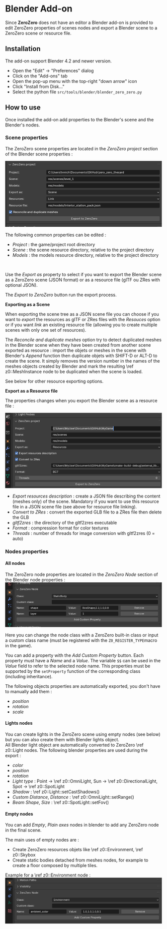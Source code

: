 Blender Add-on
===========================================================================

Since **ZeroZero** does not have an editor a Blender add-on is provided
to edit ZeroZero properties of scenes nodes and export a Blender scene
to a ZeroZero scene or resource file.<br>

Installation
------------------------------------------------------------------------
The add-on support Blender 4.2 and newer version.<br>
- Open the "Edit" -> "Preferences" dialog
- Click on the "Add-ons" tab
- Open the pop-up menu with the top-right "down arrow" icon
- Click "Install from Disk..."
- Select the python file `src/tools/blender/blender_zero_zero.py`

How to use
------------------------------------------------------------------------

Once installed the add-on add properties to the Blender's scene 
and the Blender's nodes.

### Scene properties
The ZeroZero scene properties are located in the *ZeroZero project* section
of the Blender scene properties :

![ZeroZero Scene properties](images/blender_add_on_scene.png)
<br>

The following common properties can be edited :
- *Project* : the game/project root directory 
- *Scene* : the scene resource directory, relative to the project directory
- *Models* : the models resource directory, relative to the project directory
<br>

Use the *Export as*  property to select if you want to export the Blender scene
as a ZeroZero scene (JSON format) or as a resource file (glTF ou ZRes with optional JSON).

The *Export to ZeroZero* button run the export process.

**Exporting as a Scene**

When exporting the scene tree as a JSON scene file you can choose if you want to *export*
the resources as glTF or ZRes files with the *Resouces* option or if you want *link*
an existing resource file (allowing you to create multiple scenes with only one set
of resources).<br>

The *Reconcile and duplicate meshes* option try to detect duplicated meshes in the Blender
scene when they have been created from another scene exported as resource : import the objets or meshes
in the scene with Blender's *Append* function then duplicate objets with SHIFT-D or ALT-D to 
create the scene. It simply removes the version number in the names of the meshes objects created
by Blender and mark the resulting \ref z0::MeshInstance node to be duplicated when the scene is loaded.

See below for other resource exporting options.

**Export as a Resource file**

The properties changes when you export the Blender scene as a resource file :

![blender_add_on_resources.png](images/blender_add_on_resources.png)
- *Export resources description* : create a JSON file describing the content (meshes only) of the scene. Mandatory if you want to use this resource file in a JSON scene file (see above for resource file linking).
- *Convert to ZRes* : convert the exported GLB file to a ZRes file then delete the GLB
- *gltf2zres* : the directory of the gltf2zres executable
- *Format* : compression format for color textures
- *Threads* : number of threads for image conversion with gltf2zres (0 = auto)

### Nodes properties

#### All nodes
The ZeroZero node properties are located in the *ZeroZero Node* section
of the Blender node properties :
![ZeroZero Node properties](images/blender_add_on_node.png)
<br>

Here you can change the node class with a ZeroZero built-in class or
input a custom class name (must be registered with the `Z0_REGISTER_TYPE`macro in the game).<br>

You can add a property with the *Add Custom Property* button. 
Each property must have a *Name* and a *Value*. The variable `$$` can be used in the *Value* field to refer to the selected node name.
This properties must be supported by the `setProperty` function of the
corresponding class (including inheritance).
<br>

The following objects properties are automatically exported, you don't have to manually add them :
- *position*
- *rotation*
- *scale*

#### Lights nodes
You can create lights in the ZeroZero scene using empty nodes (see below)
but you can also create them with Blender lights object.<br>
All Blender light object are automatically converted to ZeroZero \ref z0::Light nodes.
The following blender properties are used during the export :
- *color*
- *position*
- *rotation*
- *Light type* : Point -> \ref z0::OmniLight, Sun -> \ref z0::DirectionalLight, Spot -> \ref z0::SpotLight
- *Shadow* : \ref z0::Light::setCastShadows()
- *Custom Distance*, *Distance* : \ref z0::OmniLight::setRange()
- *Beam Shape*, *Size* : \ref z0::SpotLight::setFov()

#### Empty nodes
You can add *Empty*, *Plain axes* nodes in blender to add any ZeroZero node in 
the final scene.<br>

The main uses of empty nodes are :
- Create ZeroZero resources objets like \ref z0::Environment, \ref z0::Skybox
- Create static bodies detached from meshes nodes, for example to create a floor composed by multiple tiles.

Example for a \ref z0::Environment node :<br>
![Environement node](images/blender_add_on_empty.png)
